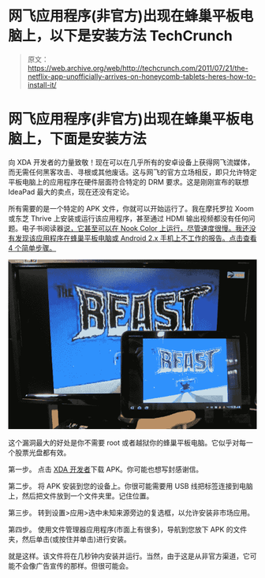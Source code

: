 # 网飞应用程序(非官方)出现在蜂巢平板电脑上，以下是安装方法 TechCrunch

> 原文：<https://web.archive.org/web/http://techcrunch.com/2011/07/21/the-netflix-app-unofficially-arrives-on-honeycomb-tablets-heres-how-to-install-it/>

# 网飞应用程序(非官方)出现在蜂巢平板电脑上，下面是安装方法

向 XDA 开发者的力量致敬！现在可以在几乎所有的安卓设备上获得网飞流媒体，而无需任何黑客攻击、寻根或其他废话。这与网飞的官方立场相反，即只允许特定平板电脑上的应用程序在硬件层面符合特定的 DRM 要求。这是刚刚宣布的联想 IdeaPad 最大的卖点，现在还没有定论。

所有需要的是一个特定的 APK 文件，你就可以开始运行了。我在摩托罗拉 Xoom 或东芝 Thrive 上安装或运行该应用程序，甚至通过 HDMI 输出视频都没有任何问题。电子书阅读器[说，它甚至可以在 Nook Color 上运行，尽管速度很慢。我还没有发现该应用程序在蜂巢平板电脑或 Android 2.x 手机上不工作的报告。点击查看 4 个简单步骤。](https://web.archive.org/web/20230203223542/http://blog.the-ebook-reader.com/2011/07/21/netflix-now-works-on-nook-color-xoom-galaxy-tab-other-tablets/)

[![](img/668e9b1970f740320415312c17cb6788.png "X-MEN FTW!")](https://web.archive.org/web/20230203223542/https://techcrunch.com/wp-content/uploads/2011/07/img_3261.jpg)

这个漏洞最大的好处是你不需要 root 或者越狱你的蜂巢平板电脑。它似乎对每一个股票光盘都有效。

第一步。
点击 [XDA 开发者](https://web.archive.org/web/20230203223542/http://forum.xda-developers.com/showthread.php?t=1178048)下载 APK。你可能也想写封感谢信。

第二步。
将 APK 安装到您的设备上。你很可能需要用 USB 线把标签连接到电脑上，然后把文件放到一个文件夹里。记住位置。

第三步。
转到设置>应用>选中未知来源旁边的复选框，以允许安装非市场应用。

第四步。
使用文件管理器应用程序(市面上有很多)，导航到您放下 APK 的文件夹，然后单击(或按住并单击)进行安装。

就是这样。该文件将在几秒钟内安装并运行。当然，由于这是从非官方渠道，它可能不会像广告宣传的那样。但很可能会。